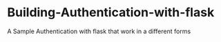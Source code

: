 # Building-Authentication-with-flask
A Sample Authentication with flask that work in a different forms
